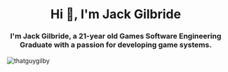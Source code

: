 <h1 align="center">Hi 👋, I'm Jack Gilbride</h1>
<h3 align="center">I'm Jack Gilbride, a 21-year old Games Software Engineering Graduate with a passion for developing game systems.</h3>

<p>&nbsp;<img align="center" src="https://github-readme-stats.vercel.app/api?username=thatguygilby&show_icons=true" alt="thatguygilby" /></p>
